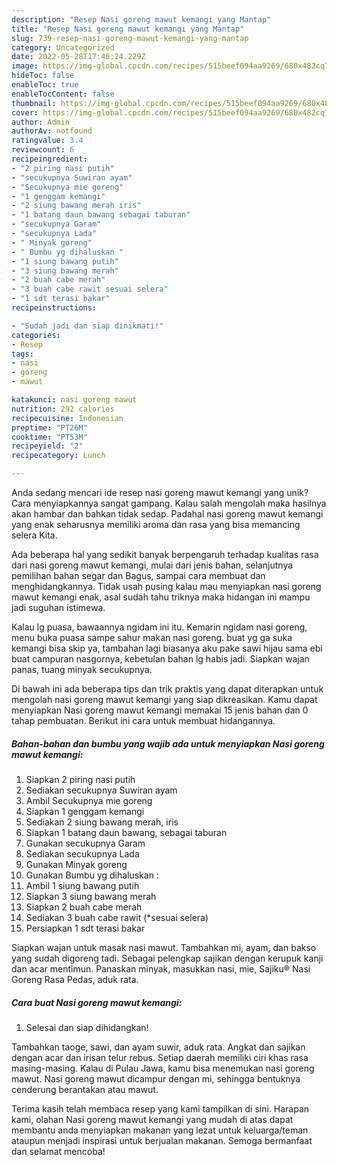 ```yaml
---
description: "Resep Nasi goreng mawut kemangi yang Mantap"
title: "Resep Nasi goreng mawut kemangi yang Mantap"
slug: 739-resep-nasi-goreng-mawut-kemangi-yang-mantap
category: Uncategorized
date: 2022-05-28T17:46:24.229Z
image: https://img-global.cpcdn.com/recipes/515beef094aa9269/680x482cq70/nasi-goreng-mawut-kemangi-foto-resep-utama.jpg
hideToc: false
enableToc: true
enableTocContent: false
thumbnail: https://img-global.cpcdn.com/recipes/515beef094aa9269/680x482cq70/nasi-goreng-mawut-kemangi-foto-resep-utama.jpg
cover: https://img-global.cpcdn.com/recipes/515beef094aa9269/680x482cq70/nasi-goreng-mawut-kemangi-foto-resep-utama.jpg
author: Admin
authorAv: notfound
ratingvalue: 3.4
reviewcount: 6
recipeingredient:
- "2 piring nasi putih"
- "secukupnya Suwiran ayam"
- "Secukupnya mie goreng"
- "1 genggam kemangi"
- "2 siung bawang merah iris"
- "1 batang daun bawang sebagai taburan"
- "secukupnya Garam"
- "secukupnya Lada"
- " Minyak goreng"
- " Bumbu yg dihaluskan "
- "1 siung bawang putih"
- "3 siung bawang merah"
- "2 buah cabe merah"
- "3 buah cabe rawit sesuai selera"
- "1 sdt terasi bakar"
recipeinstructions:

- "Sudah jadi dan siap dinikmati!"
categories:
- Resep
tags:
- nasi
- goreng
- mawut

katakunci: nasi goreng mawut 
nutrition: 292 calories
recipecuisine: Indonesian
preptime: "PT26M"
cooktime: "PT53M"
recipeyield: "2"
recipecategory: Lunch

---
```





Anda sedang mencari ide resep nasi goreng mawut kemangi yang unik? Cara menyiapkannya sangat gampang. Kalau salah mengolah maka hasilnya akan hambar dan bahkan tidak sedap. Padahal nasi goreng mawut kemangi yang enak seharusnya memiliki aroma dan rasa yang bisa memancing selera Kita.





Ada beberapa hal yang sedikit banyak berpengaruh terhadap kualitas rasa dari nasi goreng mawut kemangi, mulai dari jenis bahan, selanjutnya pemilihan bahan segar dan Bagus, sampai cara membuat dan menghidangkannya. Tidak usah pusing kalau mau menyiapkan nasi goreng mawut kemangi enak,      asal sudah tahu triknya maka hidangan ini mampu jadi suguhan istimewa.














Kalau lg puasa, bawaannya ngidam ini itu. Kemarin ngidam nasi goreng, menu buka puasa sampe sahur makan nasi goreng. buat yg ga suka kemangi bisa skip ya, tambahan lagi biasanya aku pake sawi hijau sama ebi buat campuran nasgornya, kebetulan bahan lg habis jadi. Siapkan wajan panas, tuang minyak secukupnya.






Di bawah ini ada beberapa tips dan trik praktis yang dapat diterapkan untuk mengolah nasi goreng mawut kemangi yang siap dikreasikan. Kamu dapat menyiapkan Nasi goreng mawut kemangi memakai 15 jenis bahan dan 0 tahap pembuatan. Berikut ini cara untuk membuat hidangannya.

<!--inarticleads1-->

##### Bahan-bahan dan bumbu yang wajib ada untuk menyiapkan Nasi goreng mawut kemangi:

1. Siapkan 2 piring nasi putih
1. Sediakan secukupnya Suwiran ayam
1. Ambil Secukupnya mie goreng
1. Siapkan 1 genggam kemangi
1. Sediakan 2 siung bawang merah, iris
1. Siapkan 1 batang daun bawang, sebagai taburan
1. Gunakan secukupnya Garam
1. Sediakan secukupnya Lada
1. Gunakan  Minyak goreng
1. Gunakan  Bumbu yg dihaluskan :
1. Ambil 1 siung bawang putih
1. Siapkan 3 siung bawang merah
1. Siapkan 2 buah cabe merah
1. Sediakan 3 buah cabe rawit (*sesuai selera)
1. Persiapkan 1 sdt terasi bakar


Siapkan wajan untuk masak nasi mawut. Tambahkan mi, ayam, dan bakso yang sudah digoreng tadi. Sebagai pelengkap sajikan dengan kerupuk kanji dan acar mentimun. Panaskan minyak, masukkan nasi, mie, Sajiku® Nasi Goreng Rasa Pedas, aduk rata. 

<!--inarticleads2-->

##### Cara buat Nasi goreng mawut kemangi:


1. Selesai dan siap dihidangkan!

Tambahkan taoge, sawi, dan ayam suwir, aduk rata. Angkat dan sajikan dengan acar dan irisan telur rebus. Setiap daerah memiliki ciri khas rasa masing-masing. Kalau di Pulau Jawa, kamu bisa menemukan nasi goreng mawut. Nasi goreng mawut dicampur dengan mi, sehingga bentuknya cenderung berantakan atau mawut. 

Terima kasih telah membaca resep yang kami tampilkan di sini. Harapan kami, olahan Nasi goreng mawut kemangi yang mudah di atas dapat membantu anda menyiapkan makanan yang lezat untuk keluarga/teman ataupun menjadi inspirasi untuk berjualan makanan. Semoga bermanfaat dan selamat mencoba!
